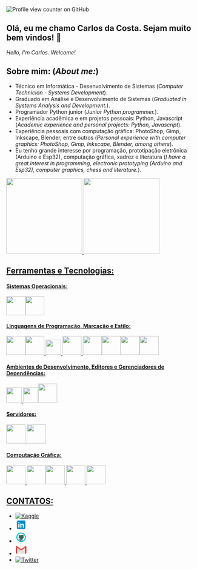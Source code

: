 ![Profile view counter on GitHub](https://komarev.com/ghpvc/?username=jcarlossc)
## Olá, eu me chamo Carlos da Costa. Sejam muito bem vindos! 👋
*Hello, I'm Carlos. Welcome!*

## Sobre mim: (*About me:*)
* Técnico em Informática - Desenvolvimento de Sistemas (*Computer Technician - Systems Development*).
* Graduado em Análise e Desenvolvimento de Sistemas (*Graduated in Systems Analysis and Development.*).
* Programador Python junior (*Junior Python programmer.*).
* Experiência acadêmica e em projetos pessoais: Python, Javascript (*Academic experience and personal projects: Python, Javascript*).
* Experiência pessoais com computação gráfica: PhotoShop, Gimp, Inkscape, Blender, entre outros (*Personal experience with computer graphics: PhotoShop, Gimp, Inkscape, Blender, among others*).
* Eu tenho grande interesse por programação, prototipação eletrônica (Arduino e Esp32), computação gráfica, xadrez e literatura (*I have a great interest in programming, electronic prototyping (Arduino and Esp32), computer graphics, chess and literature.*).

<div>
<a href="https://github.com/jcarlossc">
<img loading="lazy" height="200em" src="https://github-readme-stats.vercel.app/api/top-langs/?username=jcarlossc&layout=compact&langs_count=7&theme=dark"/> 
<img loading="lazy" height="200em" src="https://github-readme-stats.vercel.app/api?username=jcarlossc&show_icons=true&theme=dark&include_all_commits=true&count_private=true"/> 
</div>

## Ferramentas e Tecnologias:
#### Sistemas Operacionais:<br />
<abbr title="Windows"><img src="https://cdn.jsdelivr.net/gh/devicons/devicon@latest/icons/windows11/windows11-original.svg" style="width:50px" /></abbr><img src="https://cdn.jsdelivr.net/gh/devicons/devicon@latest/icons/linux/linux-original.svg" style="width:50px" />
#### Linguagens de Programação, Marcação e Estilo:     
<img src="https://cdn.jsdelivr.net/gh/devicons/devicon@latest/icons/java/java-original-wordmark.svg" style="width:50px" /><img src="https://cdn.jsdelivr.net/gh/devicons/devicon@latest/icons/php/php-original.svg" style="width:50px" /><span> </span><img src="https://cdn.jsdelivr.net/gh/devicons/devicon@latest/icons/javascript/javascript-original.svg" style="width:40px" /><span> </span><img src="https://cdn.jsdelivr.net/gh/devicons/devicon@latest/icons/python/python-original-wordmark.svg" style="width:50px" /><span> </span><img src="https://cdn.jsdelivr.net/gh/devicons/devicon@latest/icons/mysql/mysql-original-wordmark.svg" style="width:50px" /><img src="https://cdn.jsdelivr.net/gh/devicons/devicon@latest/icons/html5/html5-original.svg" style="width:50px" /><img src="https://cdn.jsdelivr.net/gh/devicons/devicon@latest/icons/css3/css3-original.svg" style="width:50px" /><img src="https://cdn.jsdelivr.net/gh/devicons/devicon@latest/icons/bootstrap/bootstrap-original-wordmark.svg" style="width:50px" />
          
          
          
          
#### Ambientes de Desenvolvimento, Editores e Gerenciadores de Dependências:
<img 
src="https://cdn.jsdelivr.net/gh/devicons/devicon@latest/icons/vscode/vscode-original.svg" style="width:40px" /><span> </span><img src="https://cdn.jsdelivr.net/gh/devicons/devicon@latest/icons/composer/composer-original.svg" style="width:40px" /><img src="https://cdn.jsdelivr.net/gh/devicons/devicon@latest/icons/jupyter/jupyter-original-wordmark.svg" style="width:50px" />
          
          
#### Servidores: 
<img src="https://cdn.jsdelivr.net/gh/devicons/devicon@latest/icons/apache/apache-original-wordmark.svg" style="width:50px" /><span> </span><img src="https://cdn.jsdelivr.net/gh/devicons/devicon@latest/icons/nginx/nginx-original.svg" style="width:50px" />
#### Computação Gráfica: 
<img src="https://cdn.jsdelivr.net/gh/devicons/devicon@latest/icons/photoshop/photoshop-original.svg" style="width:50px" /><span> </span><img src="https://cdn.jsdelivr.net/gh/devicons/devicon@latest/icons/gimp/gimp-original.svg" style="width:50px" /><img src="https://cdn.jsdelivr.net/gh/devicons/devicon@latest/icons/inkscape/inkscape-original.svg" style="width:50px" /><span> </span><img src="https://cdn.jsdelivr.net/gh/devicons/devicon@latest/icons/blender/blender-original.svg" style="width:50px" /><span> </span><img src="https://cdn.jsdelivr.net/gh/devicons/devicon@latest/icons/threedsmax/threedsmax-original.svg" style="width:50px" />

## CONTATOS:
<ul class="text-center">
                            <li class="align-menu">
                                <abbr title="Kaggle"><a href="https://www.kaggle.com/jcarlossc" id="link-7" target="_blank" alt="link-kaggle">
                                    <img src="/static/img/kaggle.svg" id="kaggle-svg" alt="Kaggle">
                                </a></abbr>
                            </li>
                            <li class="align-menu">
                                <abbr title="Linkedin"><a href="https://www.linkedin.com/in/carlos-da-costa-669252149/" id="link-7" target="_blank" alt="link-linkedin">
                                    <span title="Linkedin"><svg xmlns="http://www.w3.org/2000/svg" x="0px" y="0px" width="30" height="30" viewBox="0 0 48 48">
                                        <path fill="#0288D1" d="M42,37c0,2.762-2.238,5-5,5H11c-2.761,0-5-2.238-5-5V11c0-2.762,2.239-5,5-5h26c2.762,0,5,2.238,5,5V37z"></path><path fill="#FFF" d="M12 19H17V36H12zM14.485 17h-.028C12.965 17 12 15.888 12 14.499 12 13.08 12.995 12 14.514 12c1.521 0 2.458 1.08 2.486 2.499C17 15.887 16.035 17 14.485 17zM36 36h-5v-9.099c0-2.198-1.225-3.698-3.192-3.698-1.501 0-2.313 1.012-2.707 1.99C24.957 25.543 25 26.511 25 27v9h-5V19h5v2.616C25.721 20.5 26.85 19 29.738 19c3.578 0 6.261 2.25 6.261 7.274L36 36 36 36z"></path>
                                    </svg></span>
                                </a></abbr>
                            </li>
                            <li class="align-menu">
                                <abbr title="GitHub"><a href="https://github.com/jcarlossc" id="link-6" target="_blank">
                                    <span title="Github"><svg xmlns="http://www.w3.org/2000/svg" x="0px" y="0px" width="30" height="30" viewBox="0 0 48 48">
                                        <path fill="#fff" d="M41,24c0,9.4-7.6,17-17,17S7,33.4,7,24S14.6,7,24,7S41,14.6,41,24z"></path><path fill="#455a64" d="M21,41v-5.5c0-0.3,0.2-0.5,0.5-0.5s0.5,0.2,0.5,0.5V41h2v-6.5c0-0.3,0.2-0.5,0.5-0.5s0.5,0.2,0.5,0.5	V41h2v-5.5c0-0.3,0.2-0.5,0.5-0.5s0.5,0.2,0.5,0.5V41h1.8c0.2-0.3,0.2-0.6,0.2-1.1V36c0-2.2-1.9-5.2-4.3-5.2h-2.5	c-2.3,0-4.3,3.1-4.3,5.2v3.9c0,0.4,0.1,0.8,0.2,1.1H21L21,41z M40.1,26.4L40.1,26.4c0,0-1.3-0.4-2.4-0.4h-0.1	c-1.1,0-2.9,0.3-2.9,0.3c-0.1,0-0.1,0-0.1-0.1s0-0.1,0.1-0.1s2-0.3,3.1-0.3s2.4,0.4,2.5,0.4s0.1,0.1,0.1,0.2	C40.2,26.3,40.2,26.4,40.1,26.4z M39.8,27.2L39.8,27.2c0,0-1.4-0.4-2.6-0.4c-0.9,0-3,0.2-3.1,0.2S34,27,34,26.9s0-0.1,0.1-0.1	s2.2-0.2,3.1-0.2c1.3,0,2.6,0.4,2.6,0.4c0.1,0,0.1,0.1,0.1,0.2C39.9,27.1,39.9,27.2,39.8,27.2z M7.8,26.4c-0.1,0-0.1,0-0.1-0.1	s0-0.1,0.1-0.2c0.8-0.2,2.4-0.5,3.3-0.5c0.8,0,3.5,0.2,3.6,0.2s0.1,0.1,0.1,0.1c0,0.1-0.1,0.1-0.1,0.1s-2.7-0.2-3.5-0.2	C10.1,26,8.6,26.2,7.8,26.4L7.8,26.4z M8.2,27.9c0,0-0.1,0-0.1-0.1s0-0.1,0-0.2c0.1,0,1.4-0.8,2.9-1c1.3-0.2,4,0.1,4.2,0.1	c0.1,0,0.1,0.1,0.1,0.1c0,0.1-0.1,0.1-0.1,0.1l0,0c0,0-2.8-0.3-4.1-0.1C9.6,27.1,8.2,27.9,8.2,27.9L8.2,27.9z"></path><path fill="#455a64" d="M14.2,23.5c0-4.4,4.6-8.5,10.3-8.5s10.3,4,10.3,8.5S31.5,31,24.5,31S14.2,27.9,14.2,23.5z"></path><path fill="#455a64" d="M28.6,16.3c0,0,1.7-2.3,4.8-2.3c1.2,1.2,0.4,4.8,0,5.8L28.6,16.3z M20.4,16.3c0,0-1.7-2.3-4.8-2.3	c-1.2,1.2-0.4,4.8,0,5.8L20.4,16.3z M20.1,35.9c0,0-2.3,0-2.8,0c-1.2,0-2.3-0.5-2.8-1.5c-0.6-1.1-1.1-2.3-2.6-3.3	c-0.3-0.2-0.1-0.4,0.4-0.4c0.5,0.1,1.4,0.2,2.1,1.1c0.7,0.9,1.5,2,2.8,2s2.7,0,3.5-0.9L20.1,35.9z"></path><path fill="#00bcd4" d="M24,4C13,4,4,13,4,24s9,20,20,20s20-9,20-20S35,4,24,4z M24,40c-8.8,0-16-7.2-16-16S15.2,8,24,8	s16,7.2,16,16S32.8,40,24,40z"></path>
                                    </svg></span>
                                </a></abbr>
                            </li>
                            <li class="align-menu">
                                <abbr title="Email"><a href="mailto:josecscosta@fac.pe.senac.br" id="link-6">
                                    <span title="Gmail"><svg xmlns="http://www.w3.org/2000/svg" x="0px" y="0px" width="30" height="30" viewBox="0 0 48 48">
                                        <path fill="#e0e0e0" d="M5.5,40.5h37c1.933,0,3.5-1.567,3.5-3.5V11c0-1.933-1.567-3.5-3.5-3.5h-37C3.567,7.5,2,9.067,2,11v26C2,38.933,3.567,40.5,5.5,40.5z"></path><path fill="#d9d9d9" d="M26,40.5h16.5c1.933,0,3.5-1.567,3.5-3.5V11c0-1.933-1.567-3.5-3.5-3.5h-37C3.567,7.5,2,9.067,2,11L26,40.5z"></path><path fill="#eee" d="M6.745,40.5H42.5c1.933,0,3.5-1.567,3.5-3.5V11.5L6.745,40.5z"></path><path fill="#e0e0e0" d="M25.745,40.5H42.5c1.933,0,3.5-1.567,3.5-3.5V11.5L18.771,31.616L25.745,40.5z"></path><path fill="#ca3737" d="M42.5,9.5h-37C3.567,9.5,2,9.067,2,11v26c0,1.933,1.567,3.5,3.5,3.5H7V12h34v28.5h1.5c1.933,0,3.5-1.567,3.5-3.5V11C46,9.067,44.433,9.5,42.5,9.5z"></path><path fill="#f5f5f5" d="M42.5,7.5H24H5.5C3.567,7.5,2,9.036,2,11c0,1.206,1.518,2.258,1.518,2.258L24,27.756l20.482-14.497c0,0,1.518-1.053,1.518-2.258C46,9.036,44.433,7.5,42.5,7.5z"></path><path fill="#e84f4b" d="M43.246,7.582L24,21L4.754,7.582C3.18,7.919,2,9.297,2,11c0,1.206,1.518,2.258,1.518,2.258L24,27.756l20.482-14.497c0,0,1.518-1.053,1.518-2.258C46,9.297,44.82,7.919,43.246,7.582z"></path>
                                    </svg></span>
                                </a></abbr>
                            </li>
                            <li class="align-menu">
                                <abbr title="TwitterX"><a href="https://x.com/jcarlossc1977" id="link-7" target="_blank" alt="link-Twitter">
                                    <img src="/static/img/twitter.png" id="twitter-png" alt="Twitter">
                                </a></abbr>
                            </li>
                        </ul>
          
          
          
          
          
          
          
          
          
          
          
          
          
          
          
          
          
